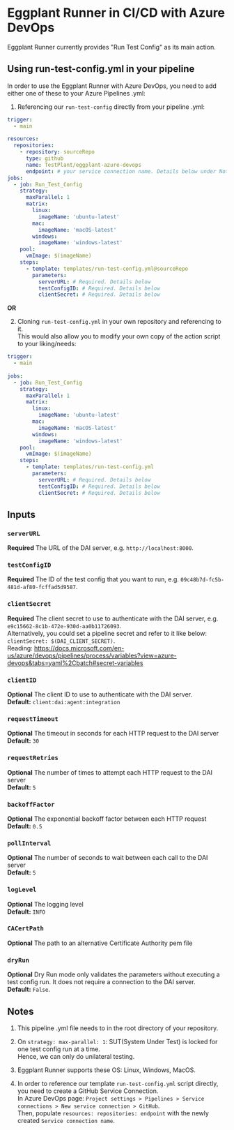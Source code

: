 # Eggplant Runner in CI/CD with Azure DevOps

Eggplant Runner currently provides "Run Test Config" as its main action.

## Using run-test-config.yml in your pipeline

In order to use the Eggplant Runner with Azure DevOps, you need to add either one of these to your Azure Pipelines .yml:

1. Referencing our `run-test-config` directly from your pipeline .yml:

```yaml
trigger:
  - main
  
resources:
  repositories:
    - repository: sourceRepo
      type: github
      name: TestPlant/eggplant-azure-devops
      endpoint: # your service connection name. Details below under Notes(4).
jobs:
  - job: Run_Test_Config
    strategy:
      maxParallel: 1
      matrix:
        linux:
          imageName: 'ubuntu-latest'
        mac:
          imageName: 'macOS-latest'
        windows:
          imageName: 'windows-latest'
    pool: 
      vmImage: $(imageName)
    steps:
      - template: templates/run-test-config.yml@sourceRepo
        parameters:
          serverURL: # Required. Details below
          testConfigID: # Required. Details below
          clientSecret: # Required. Details below
```

**OR**

2. Cloning `run-test-config.yml` in your own repository and referencing to it.<br />
This would also allow you to modify your own copy of the action script to your liking/needs:

```yaml
trigger:
  - main
  
jobs:
  - job: Run_Test_Config
    strategy:
      maxParallel: 1
      matrix:
        linux:
          imageName: 'ubuntu-latest'
        mac:
          imageName: 'macOS-latest'
        windows:
          imageName: 'windows-latest'
    pool: 
      vmImage: $(imageName)
    steps:
      - template: templates/run-test-config.yml
        parameters:
          serverURL: # Required. Details below
          testConfigID: # Required. Details below
          clientSecret: # Required. Details below
```

## Inputs

### `serverURL`
**Required** The URL of the DAI server, e.g. `http://localhost:8000`.

### `testConfigID`
**Required** The ID of the test config that you want to run, e.g. `09c48b7d-fc5b-481d-af80-fcffad5d9587`.

### `clientSecret`
**Required** The client secret to use to authenticate with the DAI server, e.g. `e9c15662-8c1b-472e-930d-aa0b11726093`.<br />
             Alternatively, you could set a pipeline secret and refer to it like below:<br />
             `clientSecret: $(DAI_CLIENT_SECRET)`.<br />
             Reading: https://docs.microsoft.com/en-us/azure/devops/pipelines/process/variables?view=azure-devops&tabs=yaml%2Cbatch#secret-variables
             
### `clientID`
**Optional** The client ID to use to authenticate with the DAI server.<br />
**Default:** `client:dai:agent:integration`

### `requestTimeout`
**Optional** The timeout in seconds for each HTTP request to the DAI server<br />
**Default:** `30`

### `requestRetries`
**Optional** The number of times to attempt each HTTP request to the DAI server<br />
**Default:** `5`

### `backoffFactor`
**Optional** The exponential backoff factor between each HTTP request<br />
**Default:** `0.5`

### `pollInterval`
**Optional** The number of seconds to wait between each call to the DAI server<br />
**Default:** `5`

### `logLevel`
**Optional** The logging level<br />
**Default:** `INFO`

### `CACertPath`
**Optional** The path to an alternative Certificate Authority pem file<br />

### `dryRun`
**Optional** Dry Run mode only validates the parameters without executing a test config run. It does not require a connection to the DAI server.<br />
**Default:** `False`.


## Notes

1. This pipeline .yml file needs to in the root directory of your repository.<br />


2. On `strategy: max-parallel: 1`: SUT(System Under Test) is locked for one test config run at a time.<br />
Hence, we can only do unilateral testing.


3. Eggplant Runner supports these OS: Linux, Windows, MacOS.


4. In order to reference our template `run-test-config.yml` script directly, you need to create a GitHub Service Connection.<br />
In Azure DevOps page: `Project settings > Pipelines > Service connections > New service connection > GitHub`.<br />
Then, populate `resources: repositories: endpoint` with the newly created `Service connection name`.

